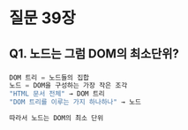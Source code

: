 # 질문 39장

## Q1. 노드는 그럼 DOM의 최소단위?

### 
```js
DOM 트리 = 노드들의 집합
노드 = DOM을 구성하는 가장 작은 조각
"HTML 문서 전체" → DOM 트리
"DOM 트리를 이루는 가지 하나하나" → 노드

따라서 노드는 DOM의 최소 단위
```